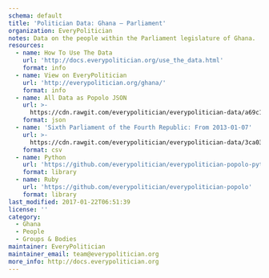 ```yaml
---
schema: default
title: 'Politician Data: Ghana — Parliament'
organization: EveryPolitician
notes: Data on the people within the Parliament legislature of Ghana.
resources:
  - name: How To Use The Data
    url: 'http://docs.everypolitician.org/use_the_data.html'
    format: info
  - name: View on EveryPolitician
    url: 'http://everypolitician.org/ghana/'
    format: info
  - name: All Data as Popolo JSON
    url: >-
      https://cdn.rawgit.com/everypolitician/everypolitician-data/a69c16e43220db58110628664bd9166aef10d52f/data/Ghana/Parliament/ep-popolo-v1.0.json
    format: json
  - name: 'Sixth Parliament of the Fourth Republic: From 2013-01-07'
    url: >-
      https://cdn.rawgit.com/everypolitician/everypolitician-data/3ca036a28ccf86d8d420f3f3d007b4643b46c5d8/data/Ghana/Parliament/term-6.csv
    format: csv
  - name: Python
    url: 'https://github.com/everypolitician/everypolitician-popolo-python'
    format: library
  - name: Ruby
    url: 'https://github.com/everypolitician/everypolitician-popolo'
    format: library
last_modified: 2017-01-22T06:51:39
license: ''
category:
  - Ghana
  - People
  - Groups & Bodies
maintainer: EveryPolitician
maintainer_email: team@everypolitician.org
more_info: http://docs.everypolitician.org
---
```

